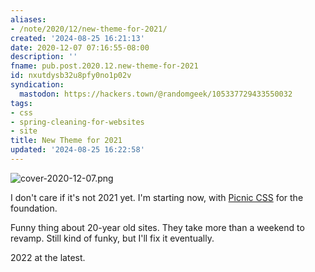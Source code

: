 ```yaml
---
aliases:
- /note/2020/12/new-theme-for-2021/
created: '2024-08-25 16:21:13'
date: 2020-12-07 07:16:55-08:00
description: ''
fname: pub.post.2020.12.new-theme-for-2021
id: nxutdysb32u8pfy0no1p02v
syndication:
  mastodon: https://hackers.town/@randomgeek/105337729433550032
tags:
- css
- spring-cleaning-for-websites
- site
title: New Theme for 2021
updated: '2024-08-25 16:22:58'
---
```


![cover-2020-12-07.png](assets/img/2020/cover-2020-12-07.png)

I don't care if it's not 2021 yet. I'm starting now, with [Picnic CSS](https://picnicss.com) for the foundation.

Funny thing about 20-year old sites. They take more than a weekend to revamp. Still kind of funky, but I'll fix it eventually.

2022 at the latest.